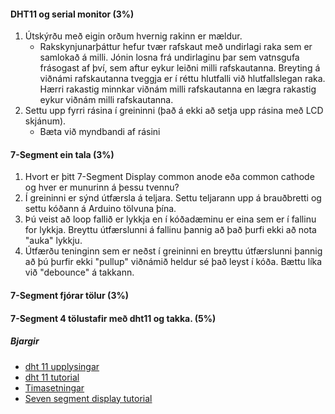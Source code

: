 #### DHT11 og serial monitor (3%)
1. Útskýrðu með eigin orðum hvernig rakinn er mældur.
    - Rakskynjunarþáttur hefur tvær rafskaut með undirlagi raka sem er samlokað á milli.
      Jónin losna frá undirlaginu þar sem vatnsgufa frásogast af því, sem aftur eykur leiðni milli rafskautanna.
      Breyting á viðnámi rafskautanna tveggja er í réttu hlutfalli við hlutfallslegan raka. Hærri rakastig minnkar viðnám milli rafskautanna en lægra rakastig eykur viðnám milli         rafskautanna.
1. Settu upp fyrri rásina í greininni (það á ekki að setja upp rásina með LCD skjánum).
    - Bæta við myndbandi af rásini

#### 7-Segment ein tala (3%)
1. Hvort er þitt 7-Segment Display common anode eða common cathode og hver er munurinn á þessu tvennu?
1. Í greininni er sýnd útfærsla á teljara. Settu teljarann upp á brauðbretti og settu kóðann á Arduino tölvuna þína.
1. Þú veist að loop fallið er lykkja en í kóðadæminu er eina sem er í fallinu for lykkja. Breyttu útfærslunni á fallinu þannig að það þurfi ekki að nota "auka" lykkju.
1. Útfærðu teninginn sem er neðst í greininni en breyttu útfærslunni þannig að þú þurfir ekki "pullup" viðnámið heldur sé það leyst í kóða. Bættu líka við "debounce" á takkann.

#### 7-Segment fjórar tölur (3%)

#### 7-Segment 4 tölustafir með dht11 og takka. (5%)


##### Bjargir
- [dht 11 upplysingar](https://github.com/VESM2VT/Efni/blob/main/Skynjarar/dht11.md)
- [dht 11 tutorial](https://lastminuteengineers.com/dht11-module-arduino-tutorial/)
- [Timasetningar](https://github.com/VESM2VT/Efni/blob/main/Kennsluefni/Timasetning.md)
- [Seven segment display tutorial](https://lastminuteengineers.com/seven-segment-arduino-tutorial/)

